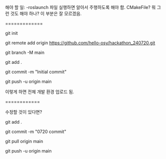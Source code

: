 해야 할 일:
-roslaunch 파일 실행하면 알아서 주행하도록 해야 함. CMakeFile? 뭐 그런 것도 해야 하나? 이 부분은 잘 모르겠음.

=============

git init

git remote add origin https://github.com/hello-osy/hackathon_240720.git

git branch -M main

git add .

git commit -m "Initial commit"

git push -u origin main 

이렇게 하면 전체 개발 환경 업로드 됨.

============

수정할 것이 있다면?

git add .

git commit -m "0720 commit"

git pull origin main

git push -u origin main 
